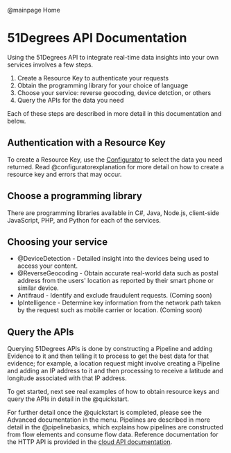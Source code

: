 @mainpage Home

# 51Degrees API Documentation

Using the 51Degrees API to integrate real-time data insights into your own services involves a few steps.

1. Create a Resource Key to authenticate your requests
2. Obtain the programming library for your choice of language
3. Choose your service: reverse geocoding, device detction, or others
4. Query the APIs for the data you need

Each of these steps are described in more detail in this documentation and below.

## Authentication with a Resource Key

To create a Resource Key, use the [Configurator](https://configure.51degrees.com/) to select the data you need returned. Read @configuratorexplanation for more detail on how to create a resource key and errors that may occur.

## Choose a programming library

There are programming libraries available in C#, Java, Node.js, client-side JavaScript, PHP, and Python for each of the services. 

## Choosing your service

* @DeviceDetection - Detailed insight into the devices being used to access your content.
* @ReverseGeocoding - Obtain accurate real-world data such as postal address from the users' location as reported by their smart phone or similar device.
* Antifraud - Identify and exclude fraudulent requests. (Coming soon)
* IpIntelligence - Determine key information from the network path taken by the request such as mobile carrier or location. (Coming soon)

## Query the APIs

Querying 51Degrees APIs is done by constructing a Pipeline and adding Evidence to it and then telling it to process to get the best data for that evidence; for example, a location request might involve creating a Pipeline and adding an IP address to it and then processing to receive a latitude and longitude associated with that IP address. 

To get started, next see real examples of how to obtain resource keys and query the APIs in detail in the @quickstart.

For further detail once the @quickstart is completed, please see the Advanced documentation in the menu. Pipelines are described in more detail in the @pipelinebasics, which explains how pipelines are constructed from flow elements and consume flow data. Reference documentation for the HTTP API is provided in the [cloud API documentation](https://cloud.51degrees.com/api-docs/index.html).
